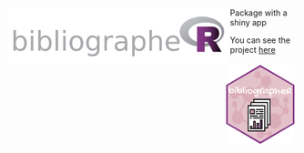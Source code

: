 # <img src='man/img/bibliographeR.png' align="left" height="100" ><img src='man/img/sticker_moyen.png' align="right" height="139" /></a>




Package with a shiny app

You can see the project [here](https://github.com/propan2one/BibliographeR)

